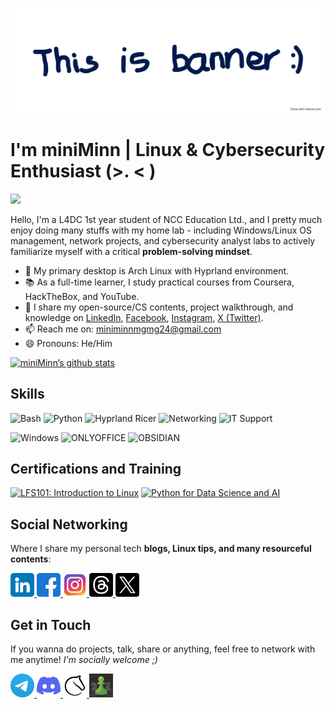 ![banner](Images/banner.webp)

# I'm miniMinn | Linux & Cybersecurity Enthusiast (>. < )

![](https://img.shields.io/github/last-commit/miniMinn24/miniMinn24?&style=for-the-badge&color=429ddb&labelColor=141a29)

Hello, I'm a L4DC 1st year student of NCC Education Ltd., and I pretty much enjoy doing many stuffs with my home lab - including Windows/Linux OS management, network projects, and cybersecurity analyst labs to actively familiarize myself with a critical **problem-solving mindset**.


- 🐧 My primary desktop is Arch Linux with Hyprland environment.
- 📚 As a full-time learner, I study practical courses from Coursera, HackTheBox, and YouTube.
- 📝 I share my open-source/CS contents, project walkthrough, and knowledge on [LinkedIn](https://www.linkedin.com/in/minn-maung-maung-03352028a/), [Facebook](https://www.facebook.com/share/17VUdL46FU/), [Instagram](https://www.instagram.com/miniminn_ig), [X (Twitter)](https://x.com/miniMinn24).
- 📫 Reach me on: miniminnmgmg24@gmail.com
- 😄 Pronouns: He/Him

[![miniMinn’s github stats](https://github-readme-stats.vercel.app/api?username=miniMinn24)](https://github.com/miniMinn24)

## Skills
<img alt="Bash" src="https://img.shields.io/badge/Linux Administration-%2320232a.svg?style=for-the-badge&logo=gnubash&logoColor=%2361DAFB"/> <img alt="Python" src="https://img.shields.io/badge/Small Scripting-%2320232a.svg?style=for-the-badge&logo=python&logoColor=%2361DAFB"/> <img alt="Hyprland Ricer" src="https://img.shields.io/badge/Hyprland_Ricer-%23000000?style=for-the-badge&logo=neovim&logoColor=%2361DAFB"/> <img alt="Networking" src="https://img.shields.io/badge/Networking-%2320232a.svg?style=for-the-badge&logo=internet&logoColor=%2361DAFB"/> <img alt="IT Support" src="https://img.shields.io/badge/IT Support-%2320232a.svg?style=for-the-badge&logo=windows&logoColor=%2361DAFB"/> 

<img alt="Windows" src="https://img.shields.io/badge/OS Troubleshoot (Windows, Linux)-046dc9?style=for-the-badge&logo=data:image/svg+xml;base64,[BASE64_STRING]&logoColor=white"/> <img alt="ONLYOFFICE" src="https://img.shields.io/badge/ONLYOFFICE-91bbff?style=for-the-badge&logo=data:image/svg+xml;base64,[BASE64_STRING]&logoColor=white"/> <img alt="OBSIDIAN" src="https://img.shields.io/badge/Obsidian Notetaking-ac63ff?style=for-the-badge&logo=data:image/svg+xml;base64,[BASE64_STRING]&logoColor=white"/>

## Certifications and Training
<!--START_SECTION:badges-->
<a href="https://www.credly.com/badges/e248ed44-5712-4c9b-a035-283b1e822840" title="LFS101: Introduction to Linux"><img src="https://images.credly.com/size/80x80/images/97a95d07-04c3-4afb-952a-6bcf46ddb87e/blob" alt="LFS101: Introduction to Linux" width="80" height="80"></a>
<a href="https://www.credly.com/badges/6f89b56a-5f7a-4bc6-ba0d-4a4d3276264e" title="Python for Data Science and AI"><img src="https://images.credly.com/size/80x80/images/40bee502-a5b3-4365-90e7-57eed5067594/image.png" alt="Python for Data Science and AI" width="80" height="80"></a>
<!--END_SECTION:badges-->

## Social Networking
Where I share my personal tech **blogs, Linux tips, and many resourceful contents**:

<a href="https://www.linkedin.com/in/min-maung-maung-03352028a/">
  <img src="Icons/linkedin.png" width="38" alt="LinkedIn">
</a>
<a href="https://www.facebook.com/share/17VUdL46FU/">
  <img src="Icons/facebook.png" width="38" alt="Facebook">
</a>
<a href="https://www.instagram.com/miniminn_ig">
  <img src="Icons/instagram.png" width="38" alt="Instagram">
</a>   
<a href="https://www.threads.com/@miniminn_ig">
  <img src="Icons/threads.png" width="38" alt="Threads">
</a>
<a href="https://x.com/miniMinn24">
  <img src="Icons/twitter.png" width="38" alt="X (Twitter)">
</a>

## Get in Touch
If you wanna do projects, talk, share or anything, feel free to network with me anytime!
_I'm socially welcome ;)_

<a href="https://t.me/@miniMinn24">
  <img src="Icons/telegram.png" width="38" alt="Telegram">
</a>
<a href="https://discord.com/users/1060219053551124511">
  <img src="Icons/discord.png" width="38" alt="Discord">
</a>
<a href="https://lichess.org/@/miniMinn24">
  <img src="Icons/lichess.webp" width="38" alt="Lichess">
</a>
<a href="https://www.chess.com/member/miniminn24">
  <img src="Icons/chess_dot_com.webp" width="38" alt="Chess.com">
</a>
